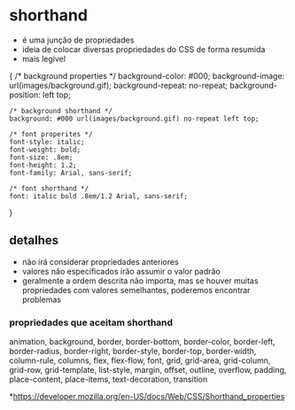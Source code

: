 

# shorthand

* é uma junção de propriedades
* ideia de colocar diversas propriedades do CSS de forma resumida
* mais legível

{
    /* background properties */
    background-color: #000;
    background-image: url(images/background.gif);
    background-repeat: no-repeat;
    background-position: left top;

    /* background shorthand */
    background: #000 url(images/background.gif) no-repeat left top;

    /* font properites */
    font-style: italic;
    font-weight: bold;
    font-size: .8em;
    font-height: 1.2;
    font-family: Arial, sans-serif;

    /* font shorthand */
    font: italic bold .8em/1.2 Arial, sans-serif;
}

## detalhes

* não irá considerar propriedades anteriores
* valores não especificados irão assumir o valor padrão
* geralmente a ordem descrita não importa, mas se houver muitas propriedades com valores semelhantes, poderemos encontrar problemas

### propriedades que aceitam shorthand


animation, background, border, border-bottom, border-color, border-left, border-radius, border-right, border-style, border-top, border-width, column-rule, columns, flex, flex-flow, font, grid, grid-area, grid-column, grid-row, grid-template, list-style, margin, offset, outline, overflow, padding, place-content, place-items, text-decoration, transition

*https://developer.mozilla.org/en-US/docs/Web/CSS/Shorthand_properties







